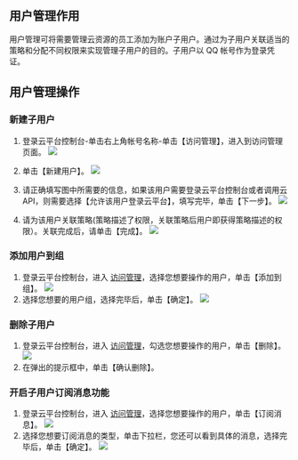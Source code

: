 ## 用户管理作用
用户管理可将需要管理云资源的员工添加为账户子用户。通过为子用户关联适当的策略和分配不同权限来实现管理子用户的目的。子用户以 QQ 帐号作为登录凭证。
## 用户管理操作
### 新建子用户

1. 登录云平台控制台-单击右上角帐号名称-单击【访问管理】，进入到访问管理页面。
![](http://imgcache.tcecqpoc.fsphere.cn/image/mc.qcloudimg.com/static/img/70f40a3945e8491f98bad1e86bb13add/ff+%281%29.png)

2. 单击【新建用户】。
![](http://imgcache.tcecqpoc.fsphere.cn/image/mc.qcloudimg.com/static/img/c29e3a0fb998605626b2caed6e4cc763/image.png)

3. 请正确填写图中所需要的信息，如果该用户需要登录云平台控制台或者调用云 API，则需要选择【允许该用户登录云平台】，填写完毕，单击【下一步】。
![](http://imgcache.tcecqpoc.fsphere.cn/image/mc.qcloudimg.com/static/img/50bf5280ff14ef03fee5eaa3a60cfab9/image.png)

4. 请为该用户关联策略(策略描述了权限，关联策略后用户即获得策略描述的权限）。关联完成后，请单击【完成】。
![](http://imgcache.tcecqpoc.fsphere.cn/image/mc.qcloudimg.com/static/img/bb389fdcf967e569128b3c81eb1576fe/image.png)

### 添加用户到组

1. 登录云平台控制台，进入 [访问管理](http://console.tce.fsphere.cn/cam)，选择您想要操作的用户，单击【添加到组】。
![](http://imgcache.tcecqpoc.fsphere.cn/image/mc.qcloudimg.com/static/img/ffdf76e09c92921e2e0d2260bb7fb8bb/image.png)
2. 选择您想要的用户组，选择完毕后，单击【确定】。
![](http://imgcache.tcecqpoc.fsphere.cn/image/mc.qcloudimg.com/static/img/44f2434d246cadf5a9f142a6897d73bf/image.png)

### 删除子用户

1. 登录云平台控制台，进入 [访问管理](http://console.tce.fsphere.cn/cam)，勾选您想要操作的用户，单击【删除】。
![](http://imgcache.tcecqpoc.fsphere.cn/image/mc.qcloudimg.com/static/img/511f2fe37ea64b578b09eea236e72658/image.png)
2. 在弹出的提示框中，单击【确认删除】。


### 开启子用户订阅消息功能

1. 登录云平台控制台，进入 [访问管理](http://console.tce.fsphere.cn/cam)，选择您想要操作的用户，单击【订阅消息】。
![](http://imgcache.tcecqpoc.fsphere.cn/image/mc.qcloudimg.com/static/img/45e15b318fe44dece46aadc1226ca60d/image.png)
2. 选择您想要订阅消息的类型，单击下拉栏，您还可以看到具体的消息，选择完毕后，单击【确定】。
![](http://imgcache.tcecqpoc.fsphere.cn/image/mc.qcloudimg.com/static/img/8f8a4c72f0e62a6fd641a74befa448f9/image.png)
